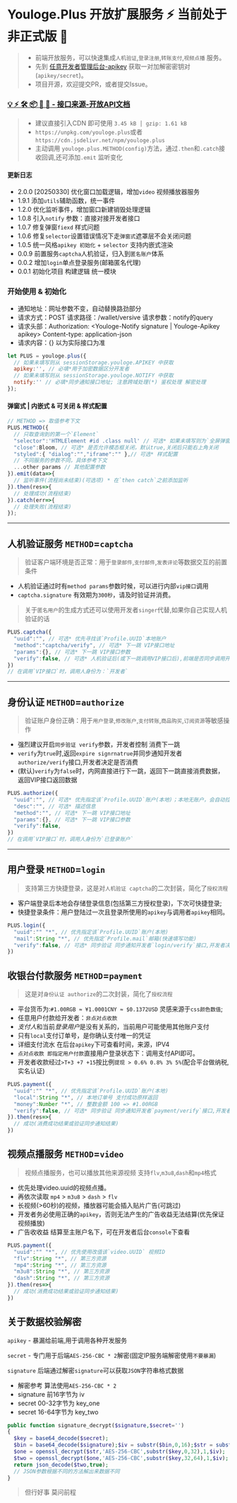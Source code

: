 # Youloge.Plus 开放扩展服务 ⚡ 当前处于非正式版 🚧

> * 前端开放服务，可以快速集成`人机验证`,`登录注册`,`转账支付`,`视频点播` 服务。
> * 先到 [任意开发者管理后台-apikey](https://www.youloge.com) 获取一对加解密密钥对(`apikey/secret`)。
> * 项目开源，欢迎提交PR，或者提交Issue。

### [💡 ⚡️ 🛠️ 📦 🔩 🔑 - 接口来源-开放API文档 ](https://youfeed.github.io/plus)


> - 建议直接引入CDN 即可使用  `3.45 kB │ gzip: 1.61 kB`
> - `https://unpkg.com/youloge.plus`或者`https://cdn.jsdelivr.net/npm/youloge.plus`
> - 主动调用 `youloge.plus.METHOD(config)`方法，通过`.then`和`.catch`接收回调,还可添加`.emit` 监听变化

#### 更新日志

- 2.0.0 [20250330] 优化窗口加载逻辑，增加`video` 视频播放器服务
- 1.9.1 添加`utils`辅助函数，统一事件
- 1.2.0 优化监听事件，增加窗口新建销毁处理逻辑
- 1.0.8 引入`notify` 参数：直接对接开发者接口
- 1.0.7 修复弹窗`fiexd` 样式问题
- 1.0.6 修复`selector`设置错误情况下走`弹窗式`遮罩层不会关闭问题
- 1.0.5 统一风格`apikey 初始化` + `selector` 支持内嵌式渲染
- 0.0.9 前置服务`captcha`人机验证，归入到`匿名账户`体系
- 0.0.2 增加`login`单点登录服务(邮箱匿名代理)
- 0.0.1 初始化项目 构建逻辑 统一模块

### 开始使用 & 初始化

- 通知地址：网址参数不变，自动替换路劲部分
- 请求方式：POST 请求路径：/wallet/versive 请求参数：notify的query
- 请求头部：Authorization:  <Youloge-Notify signature | Youloge-Apikey apikey> Content-type: application-json
- 请求内容：{} 以为实际接口为准

```js
let PLUS = youloge.plus({
  // 如果未填写则从 sessionStorage.youloge.APIKEY 中获取
  apikey:'', // 必填*用于加密数据区分开发者 
  // 如果未填写则从 sessionStorage.youloge.NOTIFY 中获取
  notify:'' // 必填*同步通知接口地址; 注意跨域处理(*) 鉴权处理 解密处理
});
```

#### 弹窗式 | 内嵌式 & 可关闭 & 样式配置
``` js
// METHOD => 取值参考下文
PLUS.METHOD({
  // 只取查询到的第一个`Element`
  "selector":'HTMLElement #id .class null' // 可选* 如果未填写则为`全屏弹窗式`遮罩层
  "close":Bloom, // 可选* 是否允许模态框关闭，默认true,关闭后只能右上角关闭
  "styled":{ "dialog":"","iframe":"" },// 可选* 样式配置
  // 不同服务的参数不同，具体参考下文
  ...other params // 其他配置参数
}).emit(data=>{
  // 监听事件(流程尚未结束)(可选项) * 在`then catch`之前添加监听
}).then(res=>{
  // 处理成功(流程结束)
}).catch(err=>{
  // 处理失败(流程结束)
});
```

---

##  人机验证服务 `METHOD`=`captcha`

> 验证客户端环境是否正常：用于`登录邮件`,`支付邮件`,`发表评论`等数据交互的前置条件

- 人机验证通过时有`method params`参数时候，可以进行内部`vip接口`调用
- `captcha.signature` 有效期为`300秒`，请及时验证并消费。

> 关于`匿名用户`的生成方式还可以使用开发者`singer`代替,如果你自己实现人机验证的话

``` js
PLUS.captcha({
  "uuid":"", // 可选* 优先寻找该`Profile.UUID`本地账户
  "method":"captcha/verify", // 可选* 下一跳 VIP接口地址
  "params":{}, // 可选* 下一跳 VIP接口参数
  "verify":false, // 可选* 人机验证后(或下一跳调用VIP接口后),前端是否同步调用开发者`notify接口验证`
})
// 在调用`VIP接口`时，调用人身份为：`开发者`
```

---

## 身份认证 `METHOD`=`authorize` 

> 验证账户身份正确：用于`用户登录`,`修改账户`,`支付转账`,`商品购买`,`订阅资源`等敏感操作

- 强烈建议开启`同步验证 verify`参数，开发者控制 消费下一跳
- `verify`为`true`时,返回`expire signrnatrue`并同步通知开发者`authorize/verify`接口,开发者决定是否消费
- (默认)`verify`为`false`时，内网直接进行下一跳，返回下一跳直接消费数据，返回VIP接口返回数据

``` js
PLUS.authorize({
  "uuid":"", // 可选* 优先指定该`Profile.UUID`账户(本地)；本地无账户，会自动拉起登录窗口
  "desc":"", // 可选* 描述信息
  "method":"", // 可选* 下一跳 VIP接口地址
  "params":{}, // 可选* 下一跳 VIP接口参数
  "verify":false,
})
// 在调用`VIP接口`时，调用人身份为`已登录账户`
```

---

##  用户登录 `METHOD`=`login`

> 支持第三方快捷登录，这是对`人机验证 captcha`的二次封装，简化了`授权流程`

- 客户端登录后本地会存储登录信息(包括第三方授权登录)，下次可快捷登录;
- 快捷登录条件：用户登陆过一次且登录所使用的`apikey`与调用者`apikey`相同。

``` js
PLUS.login({
  "uuid":"" "*", // 优先指定该`Profile.UUID`账户(本地)
  "mail":String "*", // 优先指定`Profile.mail`邮箱(快速填写功能)
  "verify":false, // 可选* 同步验证 同步通知开发者`login/verify`接口,开发者决定是否消费
})
```

##  收银台付款服务 `METHOD`=`payment`

> 这是对`身份认证 authorize`的二次封装，简化了`授权流程`

- 平台货币为:`#1.00RGB ≈ ¥1.0001CNY ≈ $0.1372USD` 灵感来源于`css颜色数值`;
- 任意用户付款给开发者：`非点对点收款`
- *支付人*和当前*登录用户*是没有关系的，当前用户可能使用其他账户支付
- 只有`local`支付订单号，是你确认支付唯一的凭证
- 详细支付流水 在后台`apikey`下可查看时间，来源，IPV4
- `点对点收款 即指定用户付款`直接用户登录状态下：调用支付API即可。
- 开发者收款经过`>T+3 +7 +15`按比例`提现 > 0.6% 0.8% 3% 5%`(配合平台做纳税,实名认证)

``` js
PLUS.payment({
  "uuid":"" "*", // 优先指定该`Profile.UUID`账户(本地)
  "local":String "*", // 本地订单号 支付成功原样返回
  "money":Number "*", // 整数金额 100 => #1.00RGB
  "verify":false, // 可选* 同步验证 同步通知开发者`payment/verify`接口,开发者决定是否消费
}).then(res=>{ 
  // 成功(消费成功结果或验证同步通知结果)
})
```
##  视频点播服务 `METHOD`=`video`

> 视频点播服务，也可以播放其他来源视频 支持`flv`,`m3u8`,`dash`和`mp4`格式

- 优先处理video.uuid的视频点播。
- 再依次读取 `mp4` > `m3u8` > `dash` > `flv`
- 长视频(>60秒)的视频，播放器可能会插入贴片广告(可跳过)
- 开发者务必使用正确的`apikey`，否则无法产生的广告收益无法结算(优先保证视频播放)
- 广告收收益 结算至主账户名下，可在开发者后台`console`下查看

``` js
PLUS.payment({
  "uuid":"" "*", // 优先使用改值该`video.UUID` 视频ID
  "flv":String "*", // 第三方资源
  "mp4":String "*", // 第三方资源
  "m3u8":String "*", // 第三方资源
  "dash":String "*", // 第三方资源
}).then(res=>{ 
  // 成功(消费成功结果或验证同步通知结果)
})
```


## 关于数据校验解密

`apikey` - 暴漏给前端,用于调用各种开发服务

`secret` - 专门用于后端`AES-256-CBC * 2`解密(固定IP服务端解密使用`不要暴漏`)

`signature` 后端通过解密`signature`可以获取`JSON`字符串格式数据

-  解密参考 算法使用`AES-256-CBC * 2`
-  signature 前16字节为 iv 
-  secret 00-32字节为 key_one
-  secret 16-64字节为 key_two

``` php
public function signature_decrypt($signature,$secret='')
{
  $key = base64_decode($secret);
  $bin = base64_decode($signature);$iv = substr($bin,0,16);$str = substr($bin,16);
  $one = openssl_decrypt($str,'AES-256-CBC',substr($key,0,32),1,$iv);
  $two = openssl_decrypt($one,'AES-256-CBC',substr($key,32,64),1,$iv);
  return json_decode($two,true);
  // JSON参数根据不同的方法解出来数据不同
}
```

> 但行好事 莫问前程